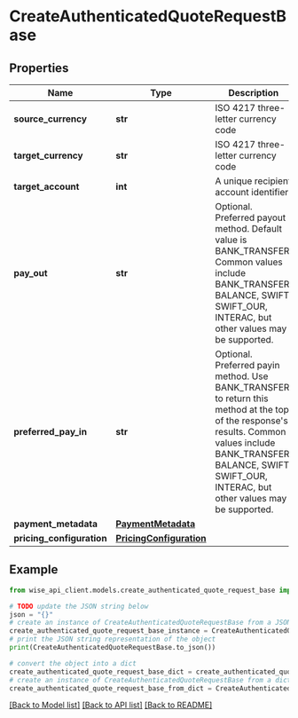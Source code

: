 # CreateAuthenticatedQuoteRequestBase


## Properties

Name | Type | Description | Notes
------------ | ------------- | ------------- | -------------
**source_currency** | **str** | ISO 4217 three-letter currency code | 
**target_currency** | **str** | ISO 4217 three-letter currency code | 
**target_account** | **int** | A unique recipient account identifier | [optional] 
**pay_out** | **str** | Optional. Preferred payout method. Default value is BANK_TRANSFER. Common values include BANK_TRANSFER, BALANCE, SWIFT, SWIFT_OUR, INTERAC, but other values may be supported. | [optional] 
**preferred_pay_in** | **str** | Optional. Preferred payin method. Use BANK_TRANSFER to return this method at the top of the response&#39;s results. Common values include BANK_TRANSFER, BALANCE, SWIFT, SWIFT_OUR, INTERAC, but other values may be supported. | [optional] 
**payment_metadata** | [**PaymentMetadata**](PaymentMetadata.md) |  | [optional] 
**pricing_configuration** | [**PricingConfiguration**](PricingConfiguration.md) |  | [optional] 

## Example

```python
from wise_api_client.models.create_authenticated_quote_request_base import CreateAuthenticatedQuoteRequestBase

# TODO update the JSON string below
json = "{}"
# create an instance of CreateAuthenticatedQuoteRequestBase from a JSON string
create_authenticated_quote_request_base_instance = CreateAuthenticatedQuoteRequestBase.from_json(json)
# print the JSON string representation of the object
print(CreateAuthenticatedQuoteRequestBase.to_json())

# convert the object into a dict
create_authenticated_quote_request_base_dict = create_authenticated_quote_request_base_instance.to_dict()
# create an instance of CreateAuthenticatedQuoteRequestBase from a dict
create_authenticated_quote_request_base_from_dict = CreateAuthenticatedQuoteRequestBase.from_dict(create_authenticated_quote_request_base_dict)
```
[[Back to Model list]](../README.md#documentation-for-models) [[Back to API list]](../README.md#documentation-for-api-endpoints) [[Back to README]](../README.md)



